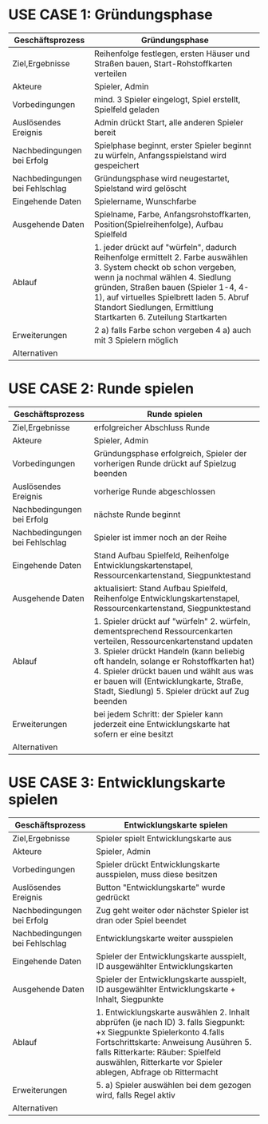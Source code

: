 # **USE CASE 1: Gründungsphase**

| Geschäftsprozess               	| Gründungsphase                                                                                                                                                                                                                                                                                                  	|
|--------------------------------	|-----------------------------------------------------------------------------------------------------------------------------------------------------------------------------------------------------------------------------------------------------------------------------------------------------------------	|
| Ziel,Ergebnisse                	| Reihenfolge festlegen, ersten Häuser und Straßen bauen, Start-Rohstoffkarten verteilen                                                                                                                                                                                                                          	|
| Akteure                        	| Spieler, Admin                                                                                                                                                                                                                                                                                                  	|
| Vorbedingungen                 	| mind. 3 Spieler eingelogt, Spiel erstellt, Spielfeld geladen                                                                                                                                                                                                                                                    	|
| Auslösendes Ereignis           	| Admin drückt Start, alle anderen Spieler bereit                                                                                                                                                                                                                                                                 	|
| Nachbedingungen bei Erfolg     	| Spielphase beginnt, erster Spieler beginnt zu würfeln, Anfangsspielstand wird gespeichert                                                                                                                                                                                                                       	|
| Nachbedingungen bei Fehlschlag 	| Gründungsphase wird neugestartet, Spielstand wird gelöscht                                                                                                                                                                                                                                                      	|
| Eingehende Daten               	| Spielername, Wunschfarbe                                                                                                                                                                                                                                                                                        	|
| Ausgehende Daten               	| Spielname, Farbe, Anfangsrohstoffkarten, Position(Spielreihenfolge), Aufbau Spielfeld                                                                                                                                                                                                                           	|
| Ablauf                         	| 1. jeder drückt auf "würfeln", dadurch Reihenfolge ermittelt 2. Farbe auswählen 3. System checkt ob schon vergeben, wenn ja nochmal wählen 4. Siedlung gründen, Straßen bauen (Spieler 1-4, 4-1), auf virtuelles Spielbrett laden 5. Abruf Standort Siedlungen, Ermittlung Startkarten 6. Zuteilung Startkarten 	|
| Erweiterungen                  	| 2 a) falls Farbe schon vergeben 4 a) auch mit 3 Spielern möglich                                                                                                                                                                                                                                                	|
| Alternativen                   	|                

# **USE CASE 2: Runde spielen**

| Geschäftsprozess               	| Runde spielen                                                                                                                                                                                                                                                                                                	|
|--------------------------------	|-----------------------------------------------------------------------------------------------------------------------------------------------------------------------------------------------------------------------------------------------------------------------------------------------------------------	|
| Ziel,Ergebnisse                	| erfolgreicher Abschluss Runde                                                                                                                                                                                                                	|
| Akteure                        	| Spieler, Admin                                                                                                                                                                                                                                                                                                  	|
| Vorbedingungen                 	| Gründungsphase erfolgreich, Spieler der vorherigen Runde drückt auf Spielzug beenden                                                                                                                                                                                                                                                  	|
| Auslösendes Ereignis           	| vorherige Runde abgeschlossen                                                                                                                                                                                                                                                                 	|
| Nachbedingungen bei Erfolg     	| nächste Runde beginnt                                                                                                                                                                                                                   	|
| Nachbedingungen bei Fehlschlag 	| Spieler ist immer noch an der Reihe                                                                                                                                                                                                                                   	|
| Eingehende Daten               	| Stand Aufbau Spielfeld, Reihenfolge Entwicklungskartenstapel, Ressourcenkartenstand, Siegpunktestand                                                                                                                                                                                                                                                                                   	|
| Ausgehende Daten               	| aktualisiert: Stand Aufbau Spielfeld, Reihenfolge Entwicklungskartenstapel, Ressourcenkartenstand, Siegpunktestand                                                                                                                                                                                                                           	|
| Ablauf                         	| 1. Spieler drückt auf "würfeln" 2. würfeln, dementsprechend Ressourcenkarten verteilen, Ressourcenkartenstand updaten 3. Spieler drückt Handeln (kann beliebig oft handeln, solange er Rohstoffkarten hat) 4. Spieler drückt bauen und wählt aus was er bauen will (Entwicklungkarte, Straße, Stadt, Siedlung) 5. Spieler drückt auf Zug beenden	|
| Erweiterungen                  	| bei jedem Schritt: der Spieler kann jederzeit eine Entwicklungskarte hat sofern er eine besitzt                                                                                                                                                                                                                                            	|
| Alternativen                   	|        

# **USE CASE 3: Entwicklungskarte spielen**

| Geschäftsprozess               	| Entwicklungskarte spielen                                                                                                                                                                                                                                                                                        	|
|--------------------------------	|-----------------------------------------------------------------------------------------------------------------------------------------------------------------------------------------------------------------------------------------------------------------------------------------------------------------	|
| Ziel,Ergebnisse                	| Spieler spielt Entwicklungskarte aus                                                                                                                                                                                                              	|
| Akteure                        	| Spieler, Admin                                                                                                                                                                                                                                                                                                  	|
| Vorbedingungen                 	| Spieler drückt Entwicklungskarte ausspielen, muss diese besitzen
| Auslösendes Ereignis           	| Button "Entwicklungskarte" wurde gedrückt                                                                                                                                                                                                                                                              	|
| Nachbedingungen bei Erfolg     	| Zug geht weiter oder nächster Spieler ist dran oder Spiel beendet                                                                                                                                                                                                              	|
| Nachbedingungen bei Fehlschlag 	| Entwicklungskarte weiter ausspielen                                                                                                                                                                                                                                	|
| Eingehende Daten               	| Spieler der Entwicklungskarte ausspielt, ID ausgewählter Entwicklungskarten                                                                                                                                                                                                                                                                             	|
| Ausgehende Daten               	| Spieler der Entwicklungskarte ausspielt, ID ausgewählter Entwicklungskarte + Inhalt, Siegpunkte                                                                                                                                                                                                       	|
| Ablauf                         	| 1. Entwicklungskarte auswählen 2. Inhalt abprüfen (je nach ID) 3. falls Siegpunkt: +x Siegpunkte Spielerkonto 4.falls Fortschrittskarte: Anweisung Ausühren 5. falls Ritterkarte: Räuber: Spielfeld auswählen, Ritterkarte vor Spieler ablegen, Abfrage ob Rittermacht|
| Erweiterungen                  	| 5. a) Spieler auswählen bei dem gezogen wird, falls Regel aktiv                                                                                                                                                                                                                                     	|
| Alternativen                   	|        

